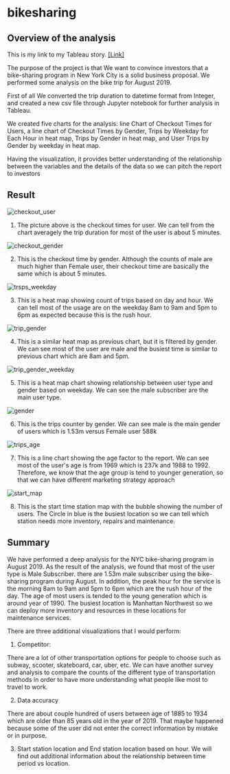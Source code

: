 # bikesharing

## Overview of the analysis

This is my link to my Tableau story. [[Link]](https://public.tableau.com/app/profile/eric.cheuk.him.ng/viz/Module_14_challenge_16541184852790/Storyforanalysis)

The purpose of the project is that We want to convince investors that a bike-sharing program in New York City is a solid business proposal. We performed some analysis on the bike trip for August 2019.

First of all We converted the trip duration to datetime format from Integer, and created a new csv file through Jupyter notebook for further analysis in Tableau.

We created five charts for the analysis: line Chart of Checkout Times for Users, a line chart of Checkout Times by Gender, Trips by Weekday for Each Hour in heat map, Trips by Gender in heat map, and User Trips by Gender by weekday in heat map.

Having the visualization, it provides better understanding of the relationship between the variables and the details of the data so we can pitch the report to investors

## Result


![checkout_user](https://user-images.githubusercontent.com/100378319/171764548-3a728864-574c-4d42-9fe8-ba569def6cf0.png)

1. The picture above is the checkout times for user. We can tell from the chart averagely the trip duration for most of the user is about 5 minutes.


![checkout_gender](https://user-images.githubusercontent.com/100378319/171763231-7fcff93f-5553-49be-8097-3eea57b8596f.png)

2. This is the checkout time by gender. Although the counts of male are much higher than Female user, their checkout time are basically the same which is about 5 minutes.


![trsps_weekday](https://user-images.githubusercontent.com/100378319/171763243-fd714344-5088-45a6-857b-4bdeca5fe4e5.png)

3. This is a heat map showing count of trips based on day and hour. We can tell most of the usage are on the weekday 8am to 9am and 5pm to 6pm as expected because this is the rush hour.


![trip_gender](https://user-images.githubusercontent.com/100378319/171763252-1780767a-84cb-4bb7-9ef7-b5157d6daa82.png)

4. This is a similar heat map as previous chart, but it is filtered by gender. We can see most of the user are male and the busiest time is similar to previous chart which are 8am and 5pm.


![trip_gender_weekday](https://user-images.githubusercontent.com/100378319/171763267-a5086f1d-f29b-4008-96bd-89a475be4bc2.png)

5. This is a heat map chart showing relationship between user type and gender based on weekday. We can see the male subscriber are the main user type.


![gender](https://user-images.githubusercontent.com/100378319/171763285-80e21107-01ae-4f1e-86f4-f482f500280d.png)

6. This is the trips counter by gender. We can see male is the main gender of users which is 1.53m versus Female user 588k 


![trips_age](https://user-images.githubusercontent.com/100378319/171763292-d56c39ce-ff38-48a0-8548-895d77596964.png)

7. This is a line chart showing the age factor to the report. We can see most of the user's age is from 1969 which is 237k and 1988 to 1992. Therefore, we know that the age group is tend to younger generation, so that we can have different marketing strategy approach



![start_map](https://user-images.githubusercontent.com/100378319/171763308-eeebfb13-e034-4b61-90d3-23176c732237.png)

8. This is the start time station map with the bubble showing the number of users. The Circle in blue is the busiest location so we can tell which station needs more inventory, repairs and maintenance.


## Summary 

We have performed a deep analysis for the NYC bike-sharing program in August 2019. As the result of the analysis, we found that most of the user type is Male Subscriber. there are 1.53m male subscriber using the bike-sharing program during August. In addition, the peak hour for the service is the morning 8am to 9am and 5pm to 6pm which are the rush hour of the day. The age of most users is tended to the young generation which is around year of 1990. The busiest location is Manhattan Northwest so we can deploy more inventory and resources in these locations for maintenance services.

There are three additional visualizations that I would perform:

1. Competitor:

There are a lot of other transportation options for people to choose such as subway, scooter, skateboard, car, uber, etc. We can have another survey and analysis to compare the counts of the different type of transportation methods in order to have more understanding what people like most to travel to work.

2. Data accuracy

There are about couple hundred of users between age of 1885 to 1934 which are older than 85 years old in the year of 2019. That maybe happened because some of the user did not enter the correct information by mistake or in purpose.

3. Start station location and End station location based on hour. We will find out additional information about the relationship between time period vs location.




